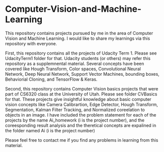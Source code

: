 # Computer-Vision-and-Machine-Learning
This repository contains projects pursued by me in the area of Computer Vision and Machine Learning. I would like to share my learnings via this repository with everyone.

First, this repository contains all the projects of Udacity Term 1. Please see UdacityTerm1 folder for that. Udacity students (or others) may refer this repository as a supplemnental material. Several concepts have been covered like Hough Transform, Color spaces, Convolutional Neural Network, Deep Neural Network, Support Vector Machines, bounding boxes, Behaviorial Cloning, and TensorFlow & Keras.

Second, this repository contains Computer Vision basics projects that were part of CS6320 class at the University of Utah. Please see folder CVBasics for that. These projects give insightful knowledge about basic computer vision concepts like Camera Calibrartion, Edge Detector, Hough Transform, Segmentation, Kalman Filter Tracking, and Normalized coreelation to objects in an image. I have included the problem statement for each of the projects by the name Ai_homework (i is the project number), and the coreesponding result analysis and the theretical concepts are expalined in the folder named Ai (i is the project number)

Please feel free to contact me if you find any problems in learning from this material.
